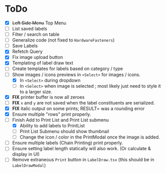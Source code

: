 # ToDo


* [x] ~~Left Side Menu~~ Top Menu
* [ ] List saved labels
* [ ] Filter / search on table
* [ ] Generalize code (not fixed to `HardwareFasteners`)
* [ ] Save Labels
* [x] Refetch Query
* [x] Fix image upload button
* [x] Templating of label draw text
* [ ] Create templates for labels based on category / type
* [ ] Show images / icons previews in `<Select>` for images / icons.
  * [x] In `<Select>` during dropdown
  * [ ] In `<Select>` when image is selected ; most likely just need to style it to a larger size.
* [x] **FIX** printer buffer is now all zeroes
* [ ] **FIX** `x` and `y` are not saved when the label constituents are serialized.
* [x] **FIX** italic output on some prints; RESULT= was a rounding error
* [x] Ensure multiple "rows" print properly.
* [ ] Finish Add to Print List and Print List submenu
  * [x] Ability to add labels to PrintList
  * [ ] Print List Submenu should show thumbnail
  * [ ] Change the icon / color in the PrintModal once the image is added.
* [ ] Ensure multiple labels (Chain Printing) print properly.
* [ ] Ensure setting label length statically will also work. (Or calculate & display in UI)
* [ ] Remove extraneous `Print` button in `LabelDraw.tsx` (this should be in `LabelDrawModal`)